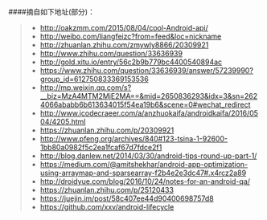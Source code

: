 ####摘自如下地址(部分)：
>* http://oakzmm.com/2015/08/04/cool-Android-api/
>* http://weibo.com/liangfeizc?from=feed&loc=nickname
>* http://zhuanlan.zhihu.com/zmywly8866/20309921
>* http://www.zhihu.com/question/33636939
>* http://gold.xitu.io/entry/56c2b9b779bc4400540894ac
>* https://www.zhihu.com/question/33636939/answer/57239990?group_id=612750833369153536
>* http://mp.weixin.qq.com/s?__biz=MzA4MTM2MjE2MA==&mid=2650836293&idx=3&sn=2624066ababb6b613634015f54ea19b6&scene=0#wechat_redirect
>* http://www.jcodecraeer.com/a/anzhuokaifa/androidkaifa/2016/0504/4205.html
>* https://zhuanlan.zhihu.com/p/20309921
>* http://www.pfeng.org/archives/840#123-tsina-1-92600-1bb80a0982f5c2ea1fcaf67d7fdce2f1
>* http://blog.danlew.net/2014/03/30/android-tips-round-up-part-1/
>* https://medium.com/@amitshekhar/android-app-optimization-using-arraymap-and-sparsearray-f2b4e2e3dc47#.x4rcz2a89
>* http://droidyue.com/blog/2016/10/24/notes-for-an-android-qa/
>* https://zhuanlan.zhihu.com/p/25120433
>* https://juejin.im/post/58c407ee44d90400698757d8
>* https://github.com/xxv/android-lifecycle
